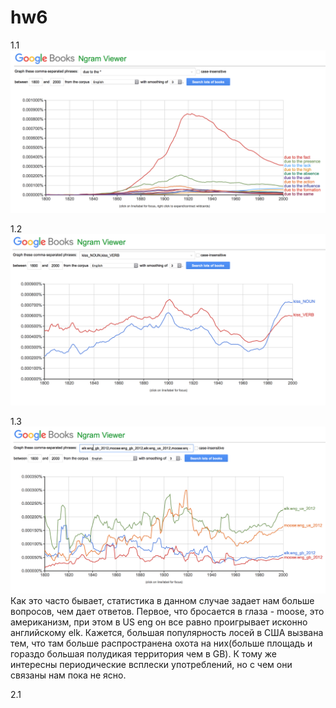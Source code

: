 # hw6

1.1
![](https://github.com/DenisRaila/hw6/blob/master/Снимок%20экрана%202018-04-09%20в%2022.08.59.png)

1.2
![](https://github.com/DenisRaila/hw6/blob/master/Снимок%20экрана%202018-04-09%20в%2023.07.03.png)

1.3
![](https://github.com/DenisRaila/hw6/blob/master/Снимок%20экрана%202018-04-09%20в%2023.46.52.png)
Как это часто бывает, статистика в данном случае задает нам больше вопросов, чем дает ответов. Первое, что бросается в глаза -
moose, это американизм, при этом в US eng он все равно проигрывает исконно английскому elk. Кажется, большая популярность лосей в США вызвана тем, что там больше распространена охота на них(больше площадь и гораздо большая полудикая территория чем в GB). К тому же интересны периодические всплески употреблений, но с чем они связаны нам пока не ясно.

2.1 
